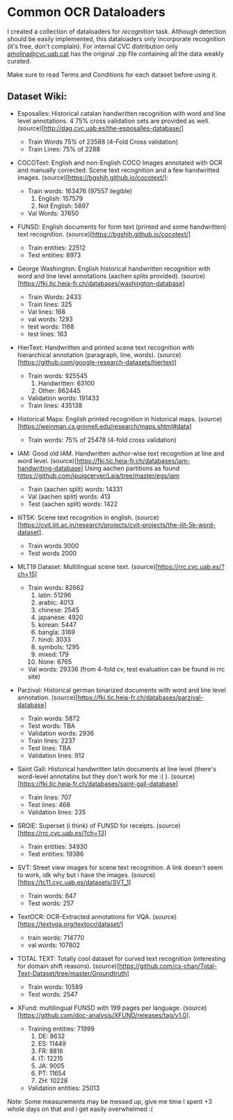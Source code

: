 # Common OCR Dataloaders

I created a collection of dataloaders for _recognition_ task. Although detection should be easily implemented, this dataloaders only incorporate recognition (it's free, don't complain).
For internal CVC distribution only amolina@cvc.uab.cat has the original .zip file containing all the data weakly curated.

Make sure to read Terms and Conditions for each dataset before using it.

## Dataset Wiki:

  * Esposalles: Historical catalan handwritten recognition with word and line level annotations. 4 75% cross validation sets are provided as well. (source)[http://dag.cvc.uab.es/the-esposalles-database/]
    - Train Words 75% of 23588 (4-Fold Cross validation)
    - Train Lines: 75% of 2288
  * COCOText: English and non-English COCO Images annotated with OCR and manually corrected. Scene text recognition and a few handwritted images. (source)[https://bgshih.github.io/cocotext/]:
    - Train words: 163476 (97557 ilegible)
        1. English: 157579
        2. Not English: 5897
    - Val Words: 37650
      
  * FUNSD: English documents for form text (printed and some handwritten) text recognition. (source)[https://bgshih.github.io/cocotext/]
     - Train entities: 22512
     - Test entities: 8973
  * George Washington: English historical handwritten recognition with word and line level annotations (aachen splits provided). (source)[https://fki.tic.heia-fr.ch/databases/washington-database]
    - Train Words: 2433
    - Train lines: 325
    - Val lines: 168
    - val words: 1293
    - test words: 1168
    - test lines: 163
  * HierText: Handwritten and printed scene text recognition with hierarchical annotation (paragraph, line, words). (source)[https://github.com/google-research-datasets/hiertext]
     - Train words: 925545
         1. Handwritten: 63100
         2. Other: 862445
      - Validation words: 191433
      - Train lines: 435138
   * Historical Maps: English printed recognition in historical maps. (source)[https://weinman.cs.grinnell.edu/research/maps.shtml#data]
      - Train words: 75% of 25478 (4-fold cross validation)

   * IAM: Good old IAM. Handwritten author-wise text recognition at line and word level. (source)[https://fki.tic.heia-fr.ch/databases/iam-handwriting-database]
Using aachen partitions as found https://github.com/jpuigcerver/Laia/tree/master/egs/iam
     - Train (aachen split) words: 14331
     - Val (aachen split) words: 413
     - Test (aachen split) words: 1422
 
  * IIIT5K: Scene text recognition in english. (source)[https://cvit.iiit.ac.in/research/projects/cvit-projects/the-iiit-5k-word-dataset].
      - Train words 3000
      - Test words 2000
 * MLT19 Dataset: Multilingual scene text. (source)[https://rrc.cvc.uab.es/?ch=15]
     - Train words: 82662
        1. latin: 51296
        2. arabic: 4013
        3. chinese: 2545
        4. japanese: 4920
        5. korean: 5447
        6. bangla: 3169
        7. hindi: 3033
        8. symbols: 1295
        9. mixed: 179
        10. None: 6765
      - Val words: 29336 (from 4-fold cv, test evaluation can be found in rrc site)

* Parzival: Historical german binarized documents with word and line level annotation. (source)[https://fki.tic.heia-fr.ch/databases/parzival-database]

  - Train words: 5872
  - Test words: TBA
  - Validation words: 2936
  - Train lines: 2237
  - Test lines: TBA
  - Validation lines: 912

* Saint Gall: Historical handwritten latin documents at line level (there's word-level annotatins but they don't work for me :( ). (source)[https://fki.tic.heia-fr.ch/databases/saint-gall-database]
  
  - Train lines: 707
  - Test lines: 468
  - Validation lines: 235

* SROIE: Superset (i think) of FUNSD for receipts. (source)[https://rrc.cvc.uab.es/?ch=13]
  
   - Train entities: 34930
   - Test entities: 19386

* SVT: Street view images for scene text recognition. A link doesn't seem to work, idk why but i have the images. (source)[https://tc11.cvc.uab.es/datasets/SVT_1]
  
    - Train words: 647
    - Test words: 257

* TextOCR: OCR-Extracted annotations for VQA. (source)[https://textvqa.org/textocr/dataset/]
  
     - train words: 714770
     - val words: 107802

* TOTAL TEXT: Totally cool dataset for curved text recognition (interesting for domain shift reasons). (source)[https://github.com/cs-chan/Total-Text-Dataset/tree/master/Groundtruth]
  
    - Train words: 10589
    - Test words: 2547

* XFund: multilingual FUNSD with 199 pages per language. (source)[https://github.com/doc-analysis/XFUND/releases/tag/v1.0].
  
     - Training entities: 71999
         1. DE: 8632
         2. ES: 11449
         3. FR: 8816
         4. IT: 12215
         5. JA: 9005
         6. PT: 11654
         7. ZH: 10228
    - Validation entities: 25013
  
    
Note: Some measurements may be messed up, give me time I spent +3 whole days on that and i get easily overwhelmed :(
